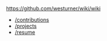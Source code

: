 https://github.com/westurner/wiki/wiki

- [/contributions](https://github.com/westurner/wiki/wiki/contributions)
- [/projects](https://github.com/westurner/wiki/wiki/projects)
- [/resume](https://github.com/westurner/wiki/wiki/resume)